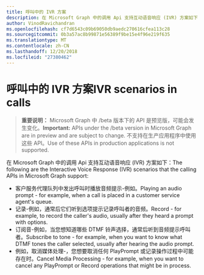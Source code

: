 ```yaml
---
title: 呼叫中的 IVR 方案
description: 在 Microsoft Graph 中的调用 Api 支持互动语音响应 (IVR) 方案如下：
author: VinodRavichandran
ms.openlocfilehash: cf7d6543c09b69050db9aedc270616cfea113c28
ms.sourcegitcommit: 0b3a57ac8b99871e56389f9be15e4f96e219f635
ms.translationtype: MT
ms.contentlocale: zh-CN
ms.lasthandoff: 12/20/2018
ms.locfileid: "27380462"
---
```

# <a name="ivr-scenarios-in-calls"></a><span data-ttu-id="00337-103">呼叫中的 IVR 方案</span><span class="sxs-lookup"><span data-stu-id="00337-103">IVR scenarios in calls</span></span>

> <span data-ttu-id="00337-104">**重要说明：** Microsoft Graph 中 /beta 版本下的 API 是预览版，可能会发生变化。</span><span class="sxs-lookup"><span data-stu-id="00337-104">**Important:** APIs under the /beta version in Microsoft Graph are in preview and are subject to change.</span></span> <span data-ttu-id="00337-105">不支持在生产应用程序中使用这些 API。</span><span class="sxs-lookup"><span data-stu-id="00337-105">Use of these APIs in production applications is not supported.</span></span>

<span data-ttu-id="00337-106">在 Microsoft Graph 中的调用 Api 支持互动语音响应 (IVR) 方案如下：</span><span class="sxs-lookup"><span data-stu-id="00337-106">The following are the Interactive Voice Response (IVR) scenarios that the calling APIs in Microsoft Graph support:</span></span>

- <span data-ttu-id="00337-107">客户服务代理队列中发出呼叫时播放音频提示-例如。</span><span class="sxs-lookup"><span data-stu-id="00337-107">Playing an audio prompt - for example, when a call is placed in a customer service agent's queue.</span></span>
- <span data-ttu-id="00337-108">记录-例如，通常后它们听到选项提示记录呼叫者的音频。</span><span class="sxs-lookup"><span data-stu-id="00337-108">Record - for example, to record the caller's audio, usually after they heard a prompt with options.</span></span>
- <span data-ttu-id="00337-109">订阅音-例如，当您想知道哪些 DTMF 铃声选择，通常后听到音频提示呼叫者。</span><span class="sxs-lookup"><span data-stu-id="00337-109">Subscribe to tone - for example, when you want to know what DTMF tones the caller selected, usually after hearing the audio prompt.</span></span>
- <span data-ttu-id="00337-110">例如，取消媒体处理-，您想要取消任何 PlayPrompt 或记录操作过程中可能存在时。</span><span class="sxs-lookup"><span data-stu-id="00337-110">Cancel Media Processing - for example, when you want to cancel any PlayPrompt or Record operations that might be in process.</span></span>
